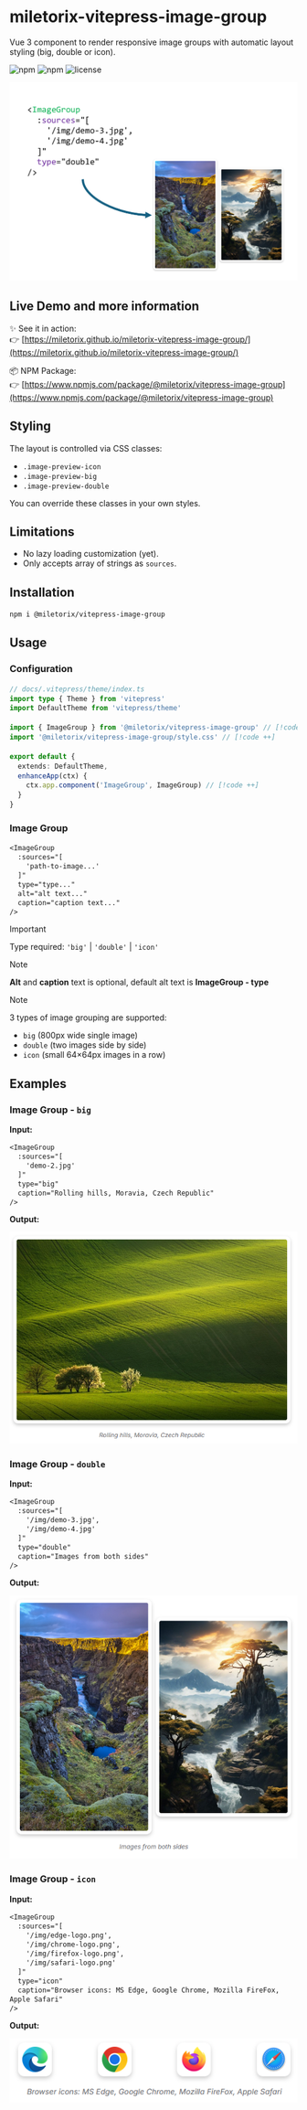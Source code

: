 # miletorix-vitepress-image-group

Vue 3 component to render responsive image groups with automatic layout styling (big, double or icon).

![npm](https://img.shields.io/npm/v/@miletorix/vitepress-image-group) ![npm](https://img.shields.io/npm/dw/@miletorix/vitepress-image-group) ![license](https://img.shields.io/npm/l/@miletorix/vitepress-image-group)

<p align="center">
  <img src="/assets/demo-1.png" alt="vitepress-enhanced-site-links demo" width="800">
</p>

## Live Demo and more information

✨ See it in action:  
👉 [https://miletorix.github.io/miletorix-vitepress-image-group/](https://miletorix.github.io/miletorix-vitepress-image-group/)

📦 NPM Package:  
👉 [https://www.npmjs.com/package/@miletorix/vitepress-image-group](https://www.npmjs.com/package/@miletorix/vitepress-image-group)

## Styling

The layout is controlled via CSS classes:

- `.image-preview-icon`
- `.image-preview-big`
- `.image-preview-double`

You can override these classes in your own styles.

## Limitations

- No lazy loading customization (yet).
- Only accepts array of strings as `sources`.

## Installation

```sh
npm i @miletorix/vitepress-image-group
```

## Usage

### Configuration

```typescript
// docs/.vitepress/theme/index.ts
import type { Theme } from 'vitepress'
import DefaultTheme from 'vitepress/theme'
 
import { ImageGroup } from '@miletorix/vitepress-image-group' // [!code ++]
import '@miletorix/vitepress-image-group/style.css' // [!code ++]

export default {
  extends: DefaultTheme,
  enhanceApp(ctx) {
    ctx.app.component('ImageGroup', ImageGroup) // [!code ++]
  }
}
```

### Image Group

```vue
<ImageGroup
  :sources="[
    'path-to-image...'
  ]"
  type="type..."
  alt="alt text..."
  caption="caption text..."
/>
```

> [!IMPORTANT]
> Type required: `'big'` | `'double'` | `'icon'`

> [!NOTE]
> **Alt** and **caption** text is optional, default alt text is **ImageGroup - type**

> [!NOTE]
> 3 types of image grouping are supported:
> - `big` (800px wide single image)
> - `double` (two images side by side)
> - `icon` (small 64×64px images in a row)

## Examples

### Image Group - `big`

**Input:**

```vue
<ImageGroup
  :sources="[
    'demo-2.jpg'
  ]"
  type="big"
  caption="Rolling hills, Moravia, Czech Republic"
/>
```

**Output:**

![demo-2](./assets/demo-2-1.png) 

### Image Group - `double`

**Input:**

```vue [example.md]
<ImageGroup
  :sources="[
    '/img/demo-3.jpg',
    '/img/demo-4.jpg'
  ]"
  type="double"
  caption="Images from both sides"
/>
```

**Output:**

![demo-3](./assets/demo-3-2.png) 

### Image Group - `icon`

**Input:**

```vue
<ImageGroup
  :sources="[
    '/img/edge-logo.png',
    '/img/chrome-logo.png',
    '/img/firefox-logo.png',
    '/img/safari-logo.png'
  ]"
  type="icon"
  caption="Browser icons: MS Edge, Google Chrome, Mozilla FireFox, Apple Safari"
/>
```

**Output:**

![demo-4](./assets/demo-4-2.png) 